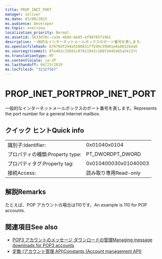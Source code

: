 ```yaml
---
title: PROP_INET_PORT
manager: soliver
ms.date: 03/09/2015
ms.audience: Developer
ms.topic: overview
localization_priority: Normal
ms.assetid: 5633d70c-ca3e-4b9d-8e85-ef98f85f1961
description: 一般的なインターネットメールボックスのポート番号を表します。
ms.openlocfilehash: b7870df294a5580831ffb99c59d01e8a8652b4a6
ms.sourcegitcommit: 8fe462c32b91c87911942c188f3445e85a54137c
ms.translationtype: MT
ms.contentlocale: ja-JP
ms.lasthandoff: 04/23/2019
ms.locfileid: "32327567"
---
```

# <a name="propinetport"></a><span data-ttu-id="61c55-103">PROP_INET_PORT</span><span class="sxs-lookup"><span data-stu-id="61c55-103">PROP_INET_PORT</span></span>

<span data-ttu-id="61c55-104">一般的なインターネットメールボックスのポート番号を表します。</span><span class="sxs-lookup"><span data-stu-id="61c55-104">Represents the port number for a general Internet mailbox.</span></span>
  
## <a name="quick-info"></a><span data-ttu-id="61c55-105">クイック ヒント</span><span class="sxs-lookup"><span data-stu-id="61c55-105">Quick info</span></span>

|||
|:-----|:-----|
|<span data-ttu-id="61c55-106">識別子:</span><span class="sxs-lookup"><span data-stu-id="61c55-106">Identifier:</span></span>  <br/> |<span data-ttu-id="61c55-107">0x0104</span><span class="sxs-lookup"><span data-stu-id="61c55-107">0x0104</span></span>  <br/> |
|<span data-ttu-id="61c55-108">プロパティの種類:</span><span class="sxs-lookup"><span data-stu-id="61c55-108">Property type:</span></span>  <br/> |<span data-ttu-id="61c55-109">PT_DWORD</span><span class="sxs-lookup"><span data-stu-id="61c55-109">PT_DWORD</span></span>  <br/> |
|<span data-ttu-id="61c55-110">プロパティタグ:</span><span class="sxs-lookup"><span data-stu-id="61c55-110">Property tag:</span></span>  <br/> |<span data-ttu-id="61c55-111">0x01040003</span><span class="sxs-lookup"><span data-stu-id="61c55-111">0x01040003</span></span>  <br/> |
|<span data-ttu-id="61c55-112">接続</span><span class="sxs-lookup"><span data-stu-id="61c55-112">Access:</span></span>  <br/> |<span data-ttu-id="61c55-113">読み取り専用</span><span class="sxs-lookup"><span data-stu-id="61c55-113">Read-only</span></span>  <br/> |
   
## <a name="remarks"></a><span data-ttu-id="61c55-114">解説</span><span class="sxs-lookup"><span data-stu-id="61c55-114">Remarks</span></span>

<span data-ttu-id="61c55-115">たとえば、POP アカウントの場合は110です。</span><span class="sxs-lookup"><span data-stu-id="61c55-115">An example is 110 for POP accounts.</span></span>
  
## <a name="see-also"></a><span data-ttu-id="61c55-116">関連項目</span><span class="sxs-lookup"><span data-stu-id="61c55-116">See also</span></span>

- [<span data-ttu-id="61c55-117">POP3 アカウントのメッセージ ダウンロードの管理</span><span class="sxs-lookup"><span data-stu-id="61c55-117">Managing message downloads for POP3 accounts</span></span>](managing-message-downloads-for-pop3-accounts.md) 
- [<span data-ttu-id="61c55-118">定数 (アカウント管理 API)</span><span class="sxs-lookup"><span data-stu-id="61c55-118">Constants (Account management API)</span></span>](constants-account-management-api.md)

